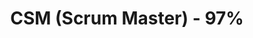---
title: CSM (Scrum Master) - 97%
organization: Scrum Alliance
organizationUrl: https://fif0o.github.io/Jonathan-Lazarini-ScrumAlliance_CSM_Certificate.pdf
location: London, UK
start: 2015-06-01
end: 2015-07-01
---